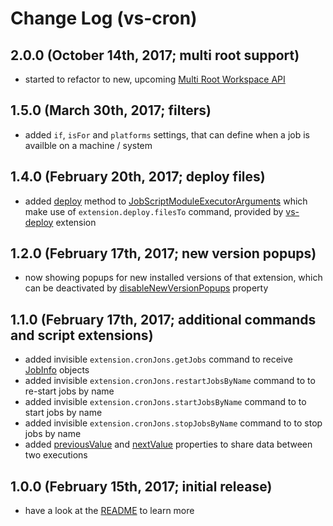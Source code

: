 # Change Log (vs-cron)

## 2.0.0 (October 14th, 2017; multi root support)

* started to refactor to new, upcoming [Multi Root Workspace API](https://github.com/Microsoft/vscode/wiki/Extension-Authoring:-Adopting-Multi-Root-Workspace-APIs)

## 1.5.0 (March 30th, 2017; filters)

* added `if`, `isFor` and `platforms` settings, that can define when a job is availble on a machine / system

## 1.4.0 (February 20th, 2017; deploy files)

* added [deploy](https://mkloubert.github.io/vs-cron/interfaces/_contracts_.jobscriptmoduleexecutorarguments.html#deploy) method to [JobScriptModuleExecutorArguments](https://mkloubert.github.io/vs-cron/interfaces/_contracts_.jobscriptmoduleexecutorarguments.html) which make use of `extension.deploy.filesTo` command, provided by [vs-deploy](https://github.com/mkloubert/vs-deploy) extension

## 1.2.0 (February 17th, 2017; new version popups)

* now showing popups for new installed versions of that extension, which can be deactivated by [disableNewVersionPopups](https://mkloubert.github.io/vs-cron/interfaces/_contracts_.configuration.html#disablenewversionpopups) property

## 1.1.0 (February 17th, 2017; additional commands and script extensions)

* added invisible `extension.cronJons.getJobs` command to receive [JobInfo](https://mkloubert.github.io/vs-cron/interfaces/_contracts_.jobinfo.html) objects
* added invisible `extension.cronJons.restartJobsByName` command to to re-start jobs by name
* added invisible `extension.cronJons.startJobsByName` command to to start jobs by name
* added invisible `extension.cronJons.stopJobsByName` command to to stop jobs by name
* added [previousValue](https://mkloubert.github.io/vs-cron/interfaces/_contracts_.jobscriptmoduleexecutorarguments.html#previousvalue) and [nextValue](https://mkloubert.github.io/vs-cron/interfaces/_contracts_.jobscriptmoduleexecutorarguments.html#nextvalue) properties to share data between two executions

## 1.0.0 (February 15th, 2017; initial release)

* have a look at the [README](https://github.com/mkloubert/vs-cron/blob/master/README.md) to learn more
